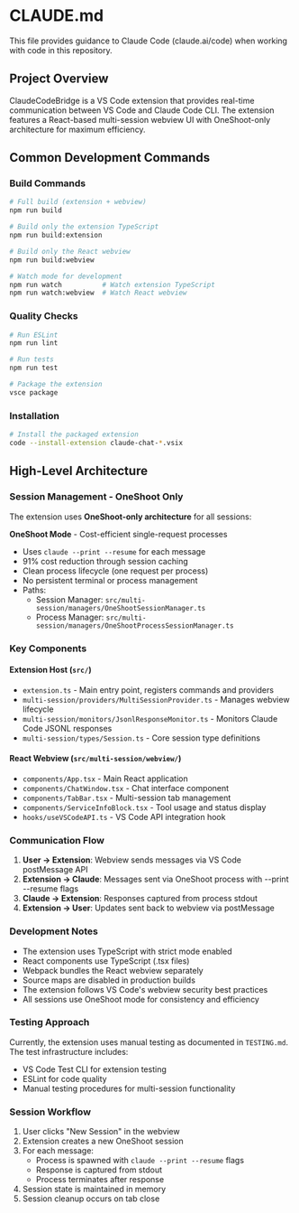 # CLAUDE.md

This file provides guidance to Claude Code (claude.ai/code) when working with code in this repository.

## Project Overview

ClaudeCodeBridge is a VS Code extension that provides real-time communication between VS Code and Claude Code CLI. The extension features a React-based multi-session webview UI with OneShoot-only architecture for maximum efficiency.

## Common Development Commands

### Build Commands
```bash
# Full build (extension + webview)
npm run build

# Build only the extension TypeScript
npm run build:extension

# Build only the React webview
npm run build:webview

# Watch mode for development
npm run watch          # Watch extension TypeScript
npm run watch:webview  # Watch React webview
```

### Quality Checks
```bash
# Run ESLint
npm run lint

# Run tests
npm run test

# Package the extension
vsce package
```

### Installation
```bash
# Install the packaged extension
code --install-extension claude-chat-*.vsix
```

## High-Level Architecture

### Session Management - OneShoot Only

The extension uses **OneShoot-only architecture** for all sessions:

**OneShoot Mode** - Cost-efficient single-request processes
- Uses `claude --print --resume` for each message
- 91% cost reduction through session caching
- Clean process lifecycle (one request per process)
- No persistent terminal or process management
- Paths:
  - Session Manager: `src/multi-session/managers/OneShootSessionManager.ts`
  - Process Manager: `src/multi-session/managers/OneShootProcessSessionManager.ts`

### Key Components

#### Extension Host (`src/`)
- `extension.ts` - Main entry point, registers commands and providers
- `multi-session/providers/MultiSessionProvider.ts` - Manages webview lifecycle
- `multi-session/monitors/JsonlResponseMonitor.ts` - Monitors Claude Code JSONL responses
- `multi-session/types/Session.ts` - Core session type definitions

#### React Webview (`src/multi-session/webview/`)
- `components/App.tsx` - Main React application
- `components/ChatWindow.tsx` - Chat interface component
- `components/TabBar.tsx` - Multi-session tab management
- `components/ServiceInfoBlock.tsx` - Tool usage and status display
- `hooks/useVSCodeAPI.ts` - VS Code API integration hook

### Communication Flow

1. **User → Extension**: Webview sends messages via VS Code postMessage API
2. **Extension → Claude**: Messages sent via OneShoot process with --print --resume flags
3. **Claude → Extension**: Responses captured from process stdout
4. **Extension → User**: Updates sent back to webview via postMessage

### Development Notes

- The extension uses TypeScript with strict mode enabled
- React components use TypeScript (.tsx files)
- Webpack bundles the React webview separately
- Source maps are disabled in production builds
- The extension follows VS Code's webview security best practices
- All sessions use OneShoot mode for consistency and efficiency

### Testing Approach

Currently, the extension uses manual testing as documented in `TESTING.md`. The test infrastructure includes:
- VS Code Test CLI for extension testing
- ESLint for code quality
- Manual testing procedures for multi-session functionality

### Session Workflow

1. User clicks "New Session" in the webview
2. Extension creates a new OneShoot session
3. For each message:
   - Process is spawned with `claude --print --resume` flags
   - Response is captured from stdout
   - Process terminates after response
4. Session state is maintained in memory
5. Session cleanup occurs on tab close